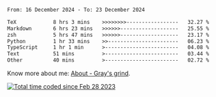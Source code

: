 <!--START_SECTION:waka-->

```txt
From: 16 December 2024 - To: 23 December 2024

TeX            8 hrs 3 mins    >>>>>>>>-----------------   32.27 %
Markdown       6 hrs 23 mins   >>>>>>-------------------   25.55 %
zsh            5 hrs 47 mins   >>>>>>-------------------   23.17 %
Python         1 hr 33 mins    >>-----------------------   06.23 %
TypeScript     1 hr 1 min      >------------------------   04.08 %
Text           51 mins         >------------------------   03.44 %
Other          40 mins         >------------------------   02.72 %
```

<!--END_SECTION:waka-->

<!-- [![grayxu's github stats](https://github-readme-stats.vercel.app/api?username=grayxu&count_private=true&show_icons=true)](https://github.com/grayxu) -->

Know more about me: [About - Gray's grind](https://www.grayxu.cn/).
<p align="left">
  <a href="https://wakatime.com/@c69eb31e-43a1-463f-8968-c3449e386f57"><img src="https://wakatime.com/badge/user/c69eb31e-43a1-463f-8968-c3449e386f57.svg" title="Total time coded since Feb 28 2023" /></a>
</p>

